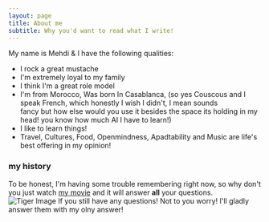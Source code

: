 ```yaml
---
layout: page
title: About me
subtitle: Why you'd want to read what I write!
---
```


My name is Mehdi & I have the following qualities:

- I rock a great mustache
- I'm extremely loyal to my family
- I think I'm a great role model
- I'm from Morocco, Was born In Casablanca, (so yes Couscous and I speak French, which honestly I wish I didn't, I mean sounds   
  fancy but how else would you use it besides the space its holding in my head! you know how much AI I have to learn!)
- I like to learn things!
- Travel, Cultures, Food, Openmindness, Apadtability and Music are life's best offering in my opinion!
### my history

To be honest, I'm having some trouble remembering right now, so why don't you just watch [my movie](http://https://www.instagram.com/p/Bnj5FuDA-YE/) and it will answer **all** your questions.
![Tiger Image](https://unsplash.com/photos/5RBXc7R-YWs)
If you still have any questions! Not to you worry! I'll gladly answer them with my olny answer!
